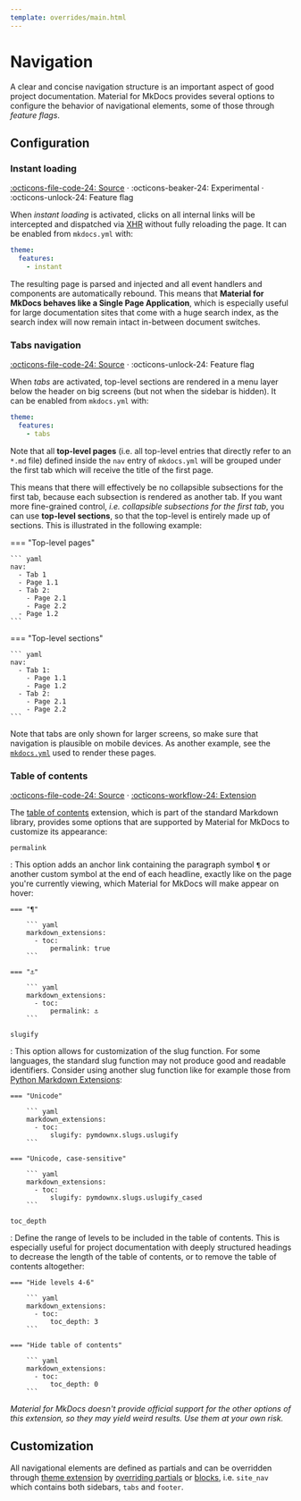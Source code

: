 ```yaml
---
template: overrides/main.html
---
```


# Navigation

A clear and concise navigation structure is an important aspect of good project 
documentation. Material for MkDocs provides several options to configure the
behavior of navigational elements, some of those through _feature flags_.

## Configuration

### Instant loading

[:octicons-file-code-24: Source][1] · :octicons-beaker-24: Experimental · 
:octicons-unlock-24: Feature flag

When _instant loading_ is activated, clicks on all internal links will be
intercepted and dispatched via [XHR][2] without fully reloading the page. It
can be enabled from `mkdocs.yml` with:

``` yaml
theme:
  features:
    - instant
```

The resulting page is parsed and injected and all event handlers and components
are automatically rebound. This means that __Material for MkDocs behaves like a
Single Page Application__, which is especially useful for large documentation
sites that come with a huge search index, as the search index will now remain
intact in-between document switches.

  [1]: https://github.com/squidfunk/mkdocs-material/blob/master/src/assets/javascripts/integrations/instant/index.ts
  [2]: https://developer.mozilla.org/en-US/docs/Web/API/XMLHttpRequest

### Tabs navigation

[:octicons-file-code-24: Source][3] · :octicons-unlock-24: Feature flag

When _tabs_ are activated, top-level sections are rendered in a menu layer
below the header on big screens (but not when the sidebar is hidden). It can be
enabled from `mkdocs.yml` with:

``` yaml
theme:
  features:
    - tabs
```

Note that all __top-level pages__ (i.e. all top-level entries that directly
refer to an `*.md` file) defined inside the `nav` entry of `mkdocs.yml` will be
grouped under the first tab which will receive the title of the first page.

This means that there will effectively be no collapsible subsections for the
first tab, because each subsection is rendered as another tab. If you want more
fine-grained control, _i.e. collapsible subsections for the first tab_, you can
use __top-level sections__, so that the top-level is entirely made up of
sections. This is illustrated in the following example:

=== "Top-level pages"

    ``` yaml
    nav:
      - Tab 1
      - Page 1.1
      - Tab 2:
        - Page 2.1
        - Page 2.2
      - Page 1.2
    ```

=== "Top-level sections"

    ``` yaml
    nav:
      - Tab 1:
        - Page 1.1
        - Page 1.2
      - Tab 2:
        - Page 2.1
        - Page 2.2
    ```

Note that tabs are only shown for larger screens, so make sure that navigation
is plausible on mobile devices. As another example, see the [`mkdocs.yml`][4]
used to render these pages.

[3]: https://github.com/squidfunk/mkdocs-material/blob/master/src/partials/tabs.html
[4]: https://github.com/squidfunk/mkdocs-material/blob/master/mkdocs.yml

### Table of contents

[:octicons-file-code-24: Source][5] · [:octicons-workflow-24: Extension][6]

The [table of contents][7] extension, which is part of the standard Markdown
library, provides some options that are supported by Material for MkDocs to
customize its appearance:

`permalink`

:   This option adds an anchor link containing the paragraph symbol `¶` or
    another custom symbol at the end of each headline, exactly like on the page
    you're currently viewing, which Material for MkDocs will make appear on
    hover:

    === "¶"

        ``` yaml
        markdown_extensions:
          - toc:
              permalink: true
        ```

    === "⚓︎"

        ``` yaml
        markdown_extensions:
          - toc:
              permalink: ⚓︎
        ```

`slugify`

:   This option allows for customization of the slug function. For some
    languages, the standard slug function may not produce good and readable
    identifiers. Consider using another slug function like for example those
    from [Python Markdown Extensions][8]:

    === "Unicode"

        ``` yaml
        markdown_extensions:
          - toc:
              slugify: pymdownx.slugs.uslugify
        ```

    === "Unicode, case-sensitive"

        ``` yaml
        markdown_extensions:
          - toc:
              slugify: pymdownx.slugs.uslugify_cased
        ```

`toc_depth`

:   Define the range of levels to be included in the table of contents. This is
    especially useful for project documentation with deeply structured headings
    to decrease the length of the table of contents, or to remove the table of
    contents altogether:

    === "Hide levels 4-6"

        ``` yaml
        markdown_extensions:
          - toc:
              toc_depth: 3
        ```

    === "Hide table of contents"

        ``` yaml
        markdown_extensions:
          - toc:
              toc_depth: 0
        ```

_Material for MkDocs doesn't provide official support for the other options of
this extension, so they may yield weird results. Use them at your own risk._

  [5]: https://github.com/squidfunk/mkdocs-material/blob/master/src/partials/toc.html
  [6]: https://python-markdown.github.io/extensions/toc/
  [7]: https://python-markdown.github.io/extensions/toc/#usage
  [8]: https://facelessuser.github.io/pymdown-extensions/extras/slugs/

## Customization

All navigational elements are defined as partials and can be overridden through
[theme extension][9] by [overriding partials][10] or [blocks][11], i.e.
`site_nav` which contains both sidebars, `tabs` and `footer`.

  [9]: ../customization.md#extending-the-theme
  [10]: ../customization.md#overriding-partials
  [11]: ../customization.md#overriding-blocks
